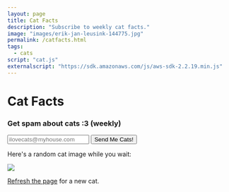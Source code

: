 ```yaml
---
layout: page
title: Cat Facts
description: "Subscribe to weekly cat facts."
image: "images/erik-jan-leusink-144775.jpg"
permalink: /catfacts.html
tags:
  - cats
script: "cat.js"
externalscript: "https://sdk.amazonaws.com/js/aws-sdk-2.2.19.min.js"
---
```


<h1>Cat Facts</h1>
<h3>Get spam about cats :3 (weekly)</h3>
<form id="catForm">
  <input id="email" required="true" placeholder="ilovecats@myhouse.com">
  <button id="catButton">Send Me Cats!</button>
</form>
<p id="note" class="hidden"></p>

<p>Here's a random cat image while you wait: </p>

<a href="http://thecatapi.com"><img src="http://thecatapi.com/api/images/get?format=src"></a>

<p><a href="">Refresh the page</a> for a new cat.</p>
